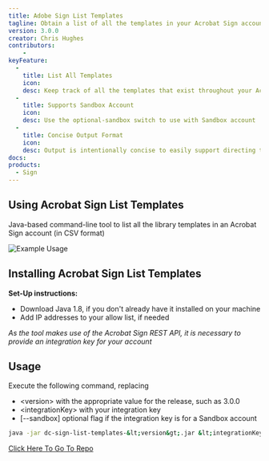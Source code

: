 ```yaml
---
title: Adobe Sign List Templates
tagline: Obtain a list of all the templates in your Acrobat Sign account
version: 3.0.0
creator: Chris Hughes
contributors: 
    -
keyFeature:
  - 
    title: List All Templates
    icon: 
    desc: Keep track of all the templates that exist throughout your Acrobat Sign account
  - 
    title: Supports Sandbox Account
    icon: 
    desc: Use the optional-sandbox switch to use with Sandbox account
  - 
    title: Concise Output Format
    icon: 
    desc: Output is intentionally concise to easily support directing to a CSV file for further analysis
docs: 
products: 
  - Sign
---
```


## Using Acrobat Sign List Templates

Java-based command-line tool to list all the library templates in an Acrobat Sign account (in CSV format)

![Example Usage](https://github.com/adobe/dc-sign-list-templates/cc-dc-community/data/tools/dc-sign-list-templates/images/example-usage.png)

## Installing Acrobat Sign List Templates

**Set-Up instructions:**
- Download Java 1.8, if you don't already have it installed on your machine
- Add IP addresses to your allow list, if needed

_As the tool makes use of the Acrobat Sign REST API, it is necessary to provide an integration key for your account_

## Usage

Execute the following command, replacing
- &lt;version&gt; with the appropriate value for the release, such as 3.0.0
- &lt;integrationKey&gt; with your integration key
- [--sandbox] optional flag if the integration key is for a Sandbox account

```bash
java -jar dc-sign-list-templates-&lt;version&gt;.jar &lt;integrationKey&gt; [--sandbox]
```
<a href="https://github.com/adobe/dc-sign-list-templates">Click Here To Go To Repo</a>